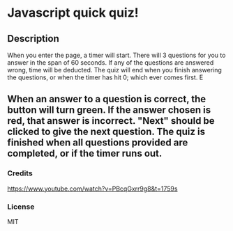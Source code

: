 # Javascript quick quiz!

## Description 
When you enter the page, a timer will start.
There will 3 questions for you to answer in the span of 60 seconds. If any of the questions are answered wrong, time will be deducted. The quiz will end when you finish answering the questions, or when the timer has hit 0; which ever comes first. E

## When an answer to a question is correct, the button will turn green. If the answer chosen is red, that answer is incorrect. "Next" should be clicked to give the next question. The quiz is finished when all questions provided are completed, or if the timer runs out.

### Credits
https://www.youtube.com/watch?v=PBcqGxrr9g8&t=1759s

### License
MIT